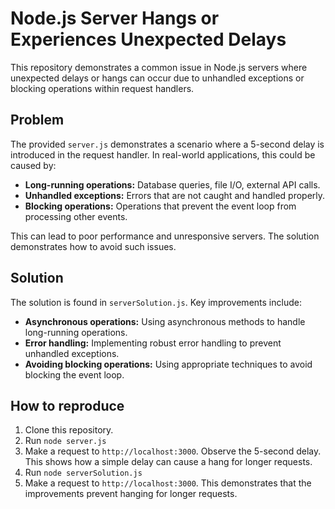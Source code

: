 # Node.js Server Hangs or Experiences Unexpected Delays

This repository demonstrates a common issue in Node.js servers where unexpected delays or hangs can occur due to unhandled exceptions or blocking operations within request handlers.

## Problem
The provided `server.js` demonstrates a scenario where a 5-second delay is introduced in the request handler.  In real-world applications, this could be caused by:

* **Long-running operations:** Database queries, file I/O, external API calls.
* **Unhandled exceptions:** Errors that are not caught and handled properly.
* **Blocking operations:** Operations that prevent the event loop from processing other events.

This can lead to poor performance and unresponsive servers. The solution demonstrates how to avoid such issues.

## Solution
The solution is found in `serverSolution.js`.  Key improvements include:

* **Asynchronous operations:** Using asynchronous methods to handle long-running operations.
* **Error handling:** Implementing robust error handling to prevent unhandled exceptions.
* **Avoiding blocking operations:** Using appropriate techniques to avoid blocking the event loop.

## How to reproduce
1. Clone this repository.
2. Run `node server.js`
3. Make a request to `http://localhost:3000`. Observe the 5-second delay. This shows how a simple delay can cause a hang for longer requests.
4. Run `node serverSolution.js`
5. Make a request to `http://localhost:3000`.  This demonstrates that the improvements prevent hanging for longer requests.
